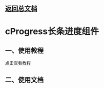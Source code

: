 ## [返回总文档](https://github.com/cpm828/cpm-ui)


# cProgress长条进度组件

## 一、使用教程
[点击查看教程](https://cpm828.github.io/cpm-ui/demo/index.html#/progress)


## 二、使用文档